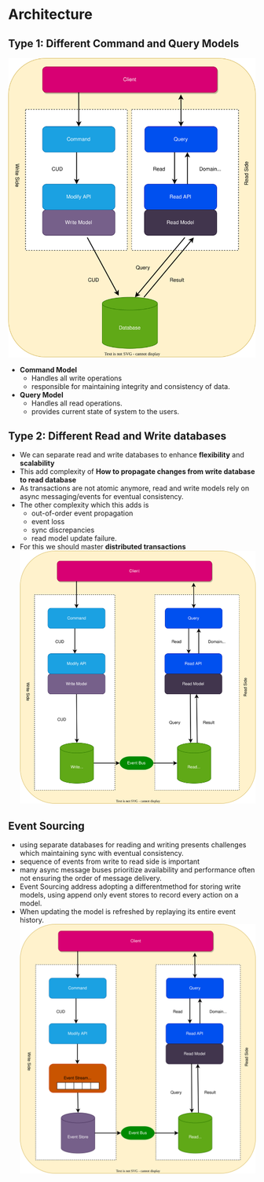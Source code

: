 # Architecture

## Type 1: Different Command and Query Models
![cqrs.svg](../img/cqrs.svg)
* **Command Model**
  * Handles all write operations
  * responsible for maintaining integrity and consistency of data. 
* **Query Model**
  * Handles all read operations.
  * provides current state of system to the users.

## Type 2: Different Read and Write databases
* We can separate read and write databases to enhance **flexibility** and **scalability**
* This add complexity of **How to propagate changes from write database to read database**
* As transactions are not atomic anymore, read and write models rely on async messaging/events for eventual consistency.
* The other complexity which this adds is 
  * out-of-order event propagation
  * event loss
  * sync discrepancies
  * read model update failure.
* For this we should master **distributed transactions**
![differentDB.svg](../img/differentDB.svg)

## Event Sourcing
* using separate databases for reading and writing presents challenges which maintaining sync with eventual consistency. 
* sequence of events from write to read side is important
* many async message buses prioritize availability and performance often not ensuring the order of message delivery. 
* Event Sourcing address adopting a differentmethod for storing write models, using append only event stores to record every action on a model. 
* When updating the model is refreshed by replaying its entire event history. 
![event-sourcing.svg](../img/event-sourcing.svg)